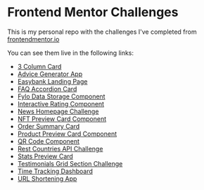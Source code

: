 # **Frontend Mentor Challenges**

This is my personal repo with the challenges I've completed from [frontendmentor.io](https://frontendmentor.io)<br>

You can see them live in the following links:

- [3 Column Card](https://3-column-card-fcc.netlify.app/)
- [Advice Generator App](https://advice-generator-app-fcc.netlify.app/)
- [Easybank Landing Page](https://easybank-landing-page-fcc.netlify.app/)
- [FAQ Accordion Card](https://faq-accordion-card-fcc.netlify.app/)
- [Fylo Data Storage Component](https://fylo-data-storage-component-fcc.netlify.app/)
- [Interactive Rating Component](https://interactive-rating-comp-fcc.netlify.app/)
- [News Homepage Challenge](https://news-homepage-frontend-fcc.netlify.app/)
- [NFT Preview Card Component](https://nft-card-preview-fcc.netlify.app/)
- [Order Summary Card](https://order-summary-fcc.netlify.app/)
- [Product Preview Card Component](https://product-preview-card-fcc.netlify.app/)
- [QR Code Component](https://qr-code-fcc.netlify.app/)
- [Rest Countries API Challenge]()
- [Stats Preview Card](https://stats-preview-card-fcc.netlify.app/)
- [Testimonials Grid Section Challenge ](https://testimonials-grid-section-fcc.netlify.app/)
- [Time Tracking Dashboard](https://time-tracking-dashboard-fcc.netlify.app/)
- [URL Shortening App](https://url-shortening-app-fcc-challenge.netlify.app/)